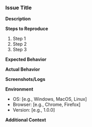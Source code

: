 ### Issue Title

**Description**
<!-- Provide a detailed description of the issue. Explain what is happening and what is expected to happen instead. -->

**Steps to Reproduce**
1. Step 1
2. Step 2
3. Step 3

**Expected Behavior**
<!-- Describe the expected behavior if applicable. -->

**Actual Behavior**
<!-- Describe the current behavior that is leading to this issue. -->

**Screenshots/Logs**
<!-- If applicable, add any screenshots, logs, or error messages. -->

**Environment**
- OS: [e.g., Windows, MacOS, Linux]
- Browser: [e.g., Chrome, Firefox]
- Version: [e.g., 1.0.0]

**Additional Context**
<!-- Add any other context about the issue here. -->
